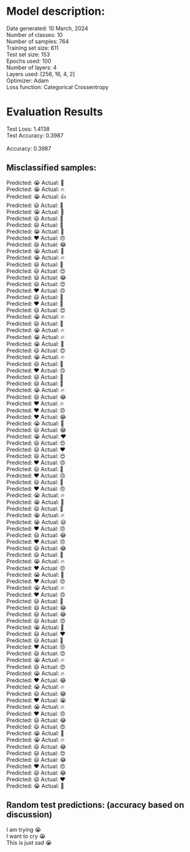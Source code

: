 # Model description:<br>
Date generated: 10 March, 2024<br>
Number of classes: 10<br>
Number of samples: 764<br>
Training set size: 611<br>
Test set size: 153<br>
Epochs used: 100<br>
Number of layers: 4<br>
Layers used: [256, 16, 4, 2]<br>
Optimizer: Adam<br>
Loss function: Categorical Crossentropy<br>
# Evaluation Results<br>
Test Loss: 1.4138<br>
Test Accuracy: 0.3987<br><br>
Accuracy: 0.3987

## Misclassified samples:<br>
Predicted: 😭 Actual: 🤔<br>
Predicted: 😭 Actual: 🔥<br>
Predicted: 😭 Actual: 👍<br>
Predicted: 😃 Actual: 🙏<br>
Predicted: 😭 Actual: 🤔<br>
Predicted: 😃 Actual: 🙏<br>
Predicted: 😃 Actual: 🙏<br>
Predicted: 😭 Actual: 🤔<br>
Predicted: ❤️ Actual: 😠<br>
Predicted: 😃 Actual: 😂<br>
Predicted: 😭 Actual: 🤔<br>
Predicted: 😭 Actual: 🔥<br>
Predicted: 😃 Actual: 🙏<br>
Predicted: 😃 Actual: 😍<br>
Predicted: 😃 Actual: 😂<br>
Predicted: 😃 Actual: 😍<br>
Predicted: ❤️ Actual: 😠<br>
Predicted: 😃 Actual: 🙏<br>
Predicted: ❤️ Actual: 🙏<br>
Predicted: 😃 Actual: 😍<br>
Predicted: 😭 Actual: 🔥<br>
Predicted: 😃 Actual: 🙏<br>
Predicted: 😭 Actual: 🔥<br>
Predicted: 😭 Actual: 🔥<br>
Predicted: 😭 Actual: 🤔<br>
Predicted: 😃 Actual: 😍<br>
Predicted: 😭 Actual: 🔥<br>
Predicted: 😃 Actual: 🙏<br>
Predicted: ❤️ Actual: 😠<br>
Predicted: 😃 Actual: 🙏<br>
Predicted: 😃 Actual: 🙏<br>
Predicted: 😭 Actual: 🔥<br>
Predicted: 😃 Actual: 😂<br>
Predicted: ❤️ Actual: 🔥<br>
Predicted: ❤️ Actual: 😠<br>
Predicted: ❤️ Actual: 😂<br>
Predicted: 😭 Actual: 🤔<br>
Predicted: 😃 Actual: 😂<br>
Predicted: 😭 Actual: ❤️<br>
Predicted: 😃 Actual: 😍<br>
Predicted: 😃 Actual: ❤️<br>
Predicted: 😃 Actual: 😍<br>
Predicted: ❤️ Actual: 😠<br>
Predicted: 😃 Actual: 🙏<br>
Predicted: ❤️ Actual: 😠<br>
Predicted: 😃 Actual: 🙏<br>
Predicted: ❤️ Actual: 😠<br>
Predicted: 😭 Actual: 🔥<br>
Predicted: 😭 Actual: 🤔<br>
Predicted: 😃 Actual: 🙏<br>
Predicted: 😭 Actual: 🔥<br>
Predicted: 😭 Actual: 😃<br>
Predicted: ❤️ Actual: 😠<br>
Predicted: 😃 Actual: 😂<br>
Predicted: ❤️ Actual: 😠<br>
Predicted: 😃 Actual: 😂<br>
Predicted: 😃 Actual: 🙏<br>
Predicted: 😭 Actual: 🔥<br>
Predicted: ❤️ Actual: 😠<br>
Predicted: 😭 Actual: 🤔<br>
Predicted: ❤️ Actual: 😠<br>
Predicted: 😭 Actual: 🔥<br>
Predicted: ❤️ Actual: 😠<br>
Predicted: 😃 Actual: 🙏<br>
Predicted: 😃 Actual: 😂<br>
Predicted: 😃 Actual: 😂<br>
Predicted: 😃 Actual: 😍<br>
Predicted: 😭 Actual: 🙏<br>
Predicted: 😃 Actual: ❤️<br>
Predicted: 😃 Actual: 🙏<br>
Predicted: ❤️ Actual: 😠<br>
Predicted: 😃 Actual: 😍<br>
Predicted: 😭 Actual: 🔥<br>
Predicted: 😃 Actual: 😍<br>
Predicted: 😭 Actual: 🔥<br>
Predicted: ❤️ Actual: 😂<br>
Predicted: 😭 Actual: 🔥<br>
Predicted: 😃 Actual: 😂<br>
Predicted: ❤️ Actual: 😭<br>
Predicted: 😭 Actual: 🔥<br>
Predicted: ❤️ Actual: 😠<br>
Predicted: 😃 Actual: 😂<br>
Predicted: 😃 Actual: 😍<br>
Predicted: 😭 Actual: 🤔<br>
Predicted: 😭 Actual: 🔥<br>
Predicted: 😃 Actual: 😂<br>
Predicted: 😃 Actual: 😍<br>
Predicted: 😃 Actual: 😂<br>
Predicted: ❤️ Actual: 😠<br>
Predicted: 😃 Actual: 😂<br>
Predicted: 😃 Actual: ❤️<br>
Predicted: 😭 Actual: 🤔<br>

## Random test predictions: (accuracy based on discussion)<br>
I am trying 😭<br>
I want to cry 😭<br>
This is just sad 😭<br>
